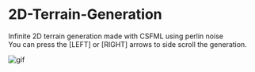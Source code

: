 # 2D-Terrain-Generation
Infinite 2D terrain generation made with CSFML using perlin noise  
You can press the [LEFT] or [RIGHT] arrows to side scroll the generation.

![gif](https://raw.github.com/L0rentz/2D-Terrain-Generation/main/examples/example.gif)  
